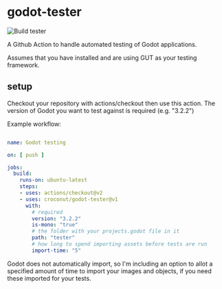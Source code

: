 # godot-tester
![Build tester](https://github.com/croconut/godot-tester/workflows/Build%20tester/badge.svg)

A Github Action to handle automated testing of Godot applications.

Assumes that you have installed and are using GUT as your testing framework.

## setup

Checkout your repository with actions/checkout then use this action.
The version of Godot you want to test against is required (e.g. "3.2.2")

Example workflow:

~~~ yaml

name: Godot testing

on: [ push ]

jobs:
  build:
    runs-on: ubuntu-latest
    steps:
    - uses: actions/checkout@v2
    - uses: croconut/godot-tester@v1
      with:
        # required
        version: "3.2.2"
        is-mono: "true"
        # the folder with your projects.godot file in it
        path: "tester"
        # how long to spend importing assets before tests are run
        import-time: "5"

~~~~

Godot does not automatically import, so I'm including an option 
to allot a specified amount of time to import your images and objects, if you 
need these imported for your tests.
